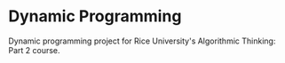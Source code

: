 # Dynamic Programming

Dynamic programming project for Rice University's Algorithmic Thinking: Part 2 course.